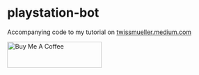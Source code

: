 # playstation-bot
Accompanying code to my tutorial on [twissmueller.medium.com](https://twissmueller.medium.com/83a25bad22c7)

<a href="https://www.buymeacoffee.com/twissmueller" target="_blank"><img src="https://cdn.buymeacoffee.com/buttons/v2/default-yellow.png" alt="Buy Me A Coffee" style="height: 60px !important;width: 217px !important;" ></a>
